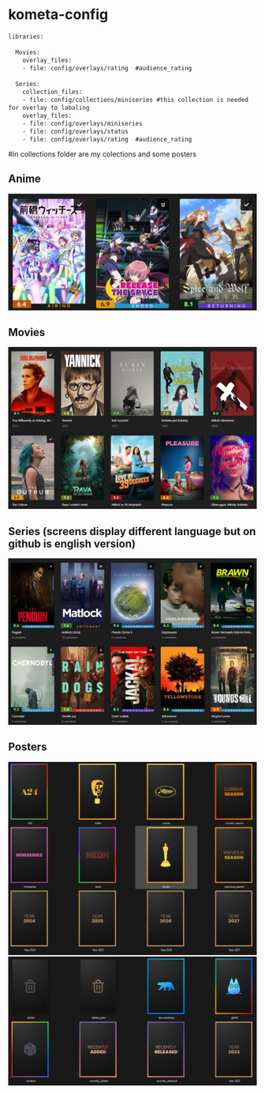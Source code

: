# kometa-config
```
libraries:

  Movies:
    overlay_files:
    - file: config/overlays/rating	#audience_rating
	
  Series:
    collection_files:
    - file: config/collections/miniseries #this collection is needed for overlay to labaling
    overlay_files:
    - file: config/overlays/miniseries
    - file: config/overlays/status
    - file: config/overlays/rating  #audience_rating
```	
#in collections folder are my colections and some posters

## Anime
![Anime](/readme3.png)


## Movies
![movies](/readme1.png)

## Series (screens display different language but on github is english version)
![Series](/readme2.png)


## Posters
![posters](/posters1.png)
![posters](/posters2.png)
